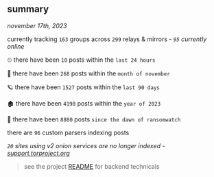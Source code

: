 
## summary
_november 17th, 2023_

currently tracking `163` groups across `299` relays & mirrors - _`95` currently online_

⏲ there have been `10` posts within the `last 24 hours`

🦈 there have been `268` posts within the `month of november`

🪐 there have been `1527` posts within the `last 90 days`

🏚 there have been `4190` posts within the `year of 2023`

🦕 there have been `8880` posts `since the dawn of ransomwatch`

there are `96` custom parsers indexing posts

_`20` sites using v2 onion services are no longer indexed - [support.torproject.org](https://support.torproject.org/onionservices/v2-deprecation/)_

> see the project [README](https://github.com/joshhighet/ransomwatch#ransomwatch--) for backend technicals
